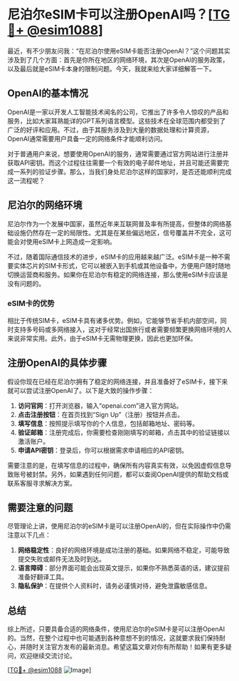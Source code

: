 # 尼泊尔eSIM卡可以注册OpenAI吗？[[TG💪+ @esim1088](https://t.me/s/esim1088)]

最近，有不少朋友问我：“在尼泊尔使用eSIM卡能否注册OpenAI？”这个问题其实涉及到了几个方面：首先是你所在地区的网络环境，其次是OpenAI的服务政策，以及最后就是eSIM卡本身的限制问题。今天，我就来给大家详细解答一下。

## OpenAI的基本情况

OpenAI是一家以开发人工智能技术闻名的公司，它推出了许多令人惊叹的产品和服务，比如大家耳熟能详的GPT系列语言模型。这些技术在全球范围内都受到了广泛的好评和应用。不过，由于其服务涉及到大量的数据处理和计算资源，OpenAI通常需要用户具备一定的网络条件才能顺利访问。

对于普通用户来说，想要使用OpenAI的服务，通常需要通过官方网站进行注册并获取API密钥。而这个过程往往需要一个有效的电子邮件地址，并且可能还需要完成一系列的验证步骤。那么，当我们身处尼泊尔这样的国家时，是否还能顺利完成这一流程呢？

## 尼泊尔的网络环境

尼泊尔作为一个发展中国家，虽然近年来互联网普及率有所提高，但整体的网络基础设施仍然存在一定的局限性。尤其是在某些偏远地区，信号覆盖并不完全，这可能会对使用eSIM卡上网造成一定影响。

不过，随着国际通信技术的进步，eSIM卡的应用越来越广泛。eSIM卡是一种不需要实体芯片的SIM卡形式，它可以被嵌入到手机或其他设备中，方便用户随时随地切换运营商和服务。如果你在尼泊尔有稳定的网络连接，那么使用eSIM卡应该是没有问题的。

### eSIM卡的优势

相比于传统SIM卡，eSIM卡具有诸多优势。例如，它能够节省手机内部空间，同时支持多号码或多网络接入，这对于经常出国旅行或者需要频繁更换网络环境的人来说非常实用。此外，由于eSIM卡无需物理更换，因此也更加环保。

## 注册OpenAI的具体步骤

假设你现在已经在尼泊尔拥有了稳定的网络连接，并且准备好了eSIM卡，接下来就可以尝试注册OpenAI了。以下是大致的操作步骤：

1. **访问官网**：打开浏览器，输入“openai.com”进入官方网站。
2. **点击注册按钮**：在首页找到“Sign Up”（注册）按钮并点击。
3. **填写信息**：按照提示填写你的个人信息，包括邮箱地址、密码等。
4. **验证邮箱**：注册完成后，你需要检查刚刚填写的邮箱，点击其中的验证链接以激活账户。
5. **申请API密钥**：登录后，你可以根据需求申请相应的API密钥。

需要注意的是，在填写信息的过程中，确保所有内容真实有效，以免因虚假信息导致账号被封禁。另外，如果遇到任何问题，都可以查阅OpenAI提供的帮助文档或联系客服寻求解决方案。

## 需要注意的问题

尽管理论上讲，使用尼泊尔的eSIM卡是可以注册OpenAI的，但在实际操作中仍需注意以下几点：

1. **网络稳定性**：良好的网络环境是成功注册的基础。如果网络不稳定，可能导致提交失败或邮件无法及时到达。
2. **语言障碍**：部分界面可能会出现英文提示，如果你不熟悉英语的话，建议提前准备好翻译工具。
3. **隐私保护**：在提供个人资料时，请务必谨慎对待，避免泄露敏感信息。

## 总结

综上所述，只要具备合适的网络条件，使用尼泊尔的eSIM卡是可以注册OpenAI的。当然，在整个过程中也可能遇到各种意想不到的情况，这就要求我们保持耐心，并随时关注官方发布的最新消息。希望这篇文章对你有所帮助！如果有更多疑问，欢迎继续交流讨论。

[[TG💪+ @esim1088](https://t.me/s/esim1088) ![Image](https://i.postimg.cc/4NQfJmqS/Snipaste-2025-05-13-00-14-12.png)]